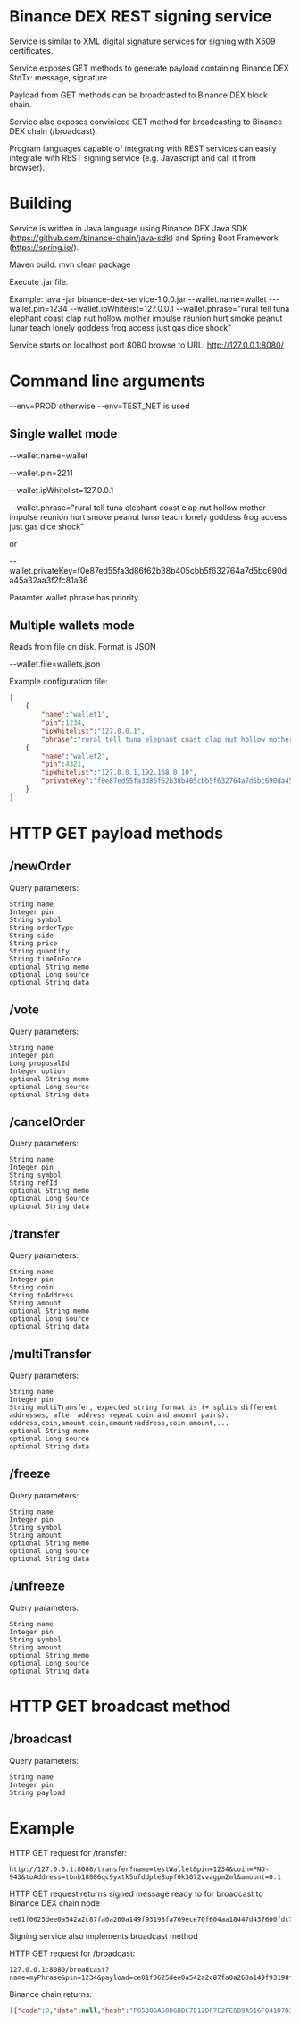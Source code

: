 Binance DEX REST signing service
================================

Service is similar to XML digital signature services for signing with X509 certificates.

Service exposes GET methods to generate payload containing Binance DEX StdTx: message, signature

Payload from GET methods can be broadcasted to Binance DEX block chain.

Service also exposes conviniece GET method for broadcasting to Binance DEX chain (/broadcast).

Program languages capable of integrating with REST services can easily integrate with REST signing service (e.g. Javascript and call it from browser).

Building
========

Service is written in Java language using Binance DEX Java SDK (https://github.com/binance-chain/java-sdk) and Spring Boot Framework (https://spring.io/).

Maven build: mvn clean package

Execute .jar file.

Example: java -jar binance-dex-service-1.0.0.jar --wallet.name=wallet ---wallet.pin=1234 --wallet.ipWhitelist=127.0.0.1 --wallet.phrase="rural tell tuna elephant coast clap nut hollow mother impulse reunion hurt smoke peanut lunar teach lonely goddess frog access just gas dice shock"

Service starts on localhost port 8080 browse to URL: http://127.0.0.1:8080/

Command line arguments
======================

--env=PROD otherwise --env=TEST_NET is used

Single wallet mode
------------------

--wallet.name=wallet

--wallet.pin=2211

--wallet.ipWhitelist=127.0.0.1

--wallet.phrase="rural tell tuna elephant coast clap nut hollow mother impulse reunion hurt smoke peanut lunar teach lonely goddess frog access just gas dice shock"

or

--wallet.privateKey=f0e87ed55fa3d86f62b38b405cbb5f632764a7d5bc690da45a32aa3f2fc81a36

Paramter wallet.phrase has priority.

Multiple wallets mode
---------------------

Reads from file on disk. Format is JSON

--wallet.file=wallets.json

Example configuration file:
``` JSON
[
    {
        "name":"wallet1",
        "pin":1234,
        "ipWhitelist":"127.0.0.1",
        "phrase":"rural tell tuna elephant coast clap nut hollow mother impulse reunion hurt smoke peanut lunar teach lonely goddess frog access just gas dice shock"},
    {
        "name":"wallet2",
        "pin":4321,
        "ipWhitelist":"127.0.0.1,192.168.0.10",
        "privateKey":"f0e87ed55fa3d86f62b38b405cbb5f632764a7d5bc690da45a32aa3f2fc81a36"
    }
]
```

HTTP GET payload methods
========================

/newOrder
---------
Query parameters:

    String name
    Integer pin
    String symbol
    String orderType
    String side
    String price
    String quantity
    String timeInForce
    optional String memo
    optional Long source
    optional String data

/vote
-----
Query parameters:

    String name
    Integer pin
    Long proposalId
    Integer option
    optional String memo
    optional Long source
    optional String data

/cancelOrder
------------
Query parameters:

    String name
    Integer pin
    String symbol
    String refId
    optional String memo
    optional Long source
    optional String data

/transfer
---------
Query parameters:

    String name
    Integer pin
    String coin
    String toAddress
    String amount
    optional String memo
    optional Long source
    optional String data

/multiTransfer
--------------
Query parameters:

    String name
    Integer pin
    String multiTransfer, expected string format is (+ splits different addresses, after address repeat coin and amount pairs): address,coin,amount,coin,amount+address,coin,amount,...
    optional String memo
    optional Long source
    optional String data

/freeze
-------
Query parameters:

    String name
    Integer pin
    String symbol
    String amount
    optional String memo
    optional Long source
    optional String data

/unfreeze
---------
Query parameters:

    String name
    Integer pin
    String symbol
    String amount
    optional String memo
    optional Long source
    optional String data

HTTP GET broadcast method
=========================

/broadcast
----------
Query parameters:

    String name
    Integer pin
    String payload



Example
=======

HTTP GET request for /transfer:
```
http://127.0.0.1:8080/transfer?name=testWallet&pin=1234&coin=PND-943&toAddress=tbnb18086qc9yxtk5ufddple8upf0k3072vvagpm2ml&amount=0.1
```

HTTP GET request returns signed message ready to for broadcast to Binance DEX chain node

```
ce01f0625dee0a542a2c87fa0a260a149f93198fa769ece70f604aa18447d437600fdc7c120e0a07504e442d3934331080ade20412260a143bcfa060a432ed4e25ad0ff27e052fb45fe5319d120e0a07504e442d3934331080ade20412700a26eb5ae98721026804663998b70b88e916232cfe22337f5a2d0c3e8fb64ca656314128e9fd89db1240ef51400ba6d6cdcae44b31e0a251e24c2ed290045dd2a3114c67c8398cad8d46752e2170bafce74b03c5503c754f6d92688c45a2be74780d998c1187e342e96e18c40620cd042003
```

Signing service also implements broadcast method

HTTP GET request for /broadcast:
```
127.0.0.1:8080/broadcast?name=myPhrase&pin=1234&payload=ce01f0625dee0a542a2c87fa0a260a149f93198fa769ece70f604aa18447d437600fdc7c120e0a07504e442d3934331080ade20412260a143bcfa060a432ed4e25ad0ff27e052fb45fe5319d120e0a07504e442d3934331080ade20412700a26eb5ae98721026804663998b70b88e916232cfe22337f5a2d0c3e8fb64ca656314128e9fd89db1240ef51400ba6d6cdcae44b31e0a251e24c2ed290045dd2a3114c67c8398cad8d46752e2170bafce74b03c5503c754f6d92688c45a2be74780d998c1187e342e96e18c40620cd042003
```

Binance chain returns:
``` JSON
[{"code":0,"data":null,"hash":"F65306A58D6BDC7E12DF7C2FE6B9A516F041D7D324DC267526C8A109BD54F855","log":"Msg 0: ","ok":true}]
```